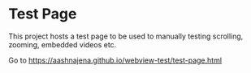 # Test Page

This project hosts a test page to be used to manually testing scrolling, zooming, embedded videos etc.

Go to https://aashnajena.github.io/webview-test/test-page.html
